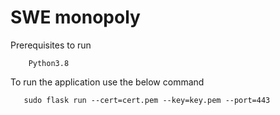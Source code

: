 # SWE monopoly

Prerequisites to run

```
    Python3.8
```

To run the application use the below command

```
   sudo flask run --cert=cert.pem --key=key.pem --port=443  
```